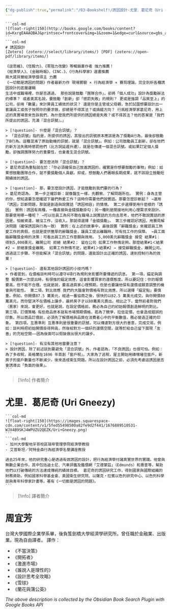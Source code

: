 ```yaml
---
{"dg-publish":true,"permalink":"/03-Bookshelf!/誘因設計-尤里．葛尼奇（Uri Gneezy）/","title":"誘因設計","noteIcon":"1","created":"2024-09-10T22:49:43.052+08:00","updated":"2024-09-10T23:26:46.622+08:00"}
---
```



````col
```col-md
![float-right|150](http://books.google.com/books/content?id=KxrgEAAAQBAJ&printsec=frontcover&img=1&zoom=1&edge=curl&source=gbs_api)
```
```col-md
# 誘因設計
[Zotero] (zotero://select/library/items/) [PDF] (zotero://open-pdf/library/items/)

《逆思維》、《恆毅力》、《零阻力改變》等暢銷書作者 強力推薦！ 
《經濟學人》、《金融時報》、《INC.》、《行為科學家》選書推薦 
兩大諾貝爾經濟學獎得主 力薦 
《一切都是誘因的問題》作者最新力作 現場實驗 × 行為經濟學 × 賽局理論，完全剖析各種誘因設計的底層邏輯 
生活中或職場裡，你是否遇過， 那些說是鼓勵「團隊合作」，卻將「個人成功」設計為獎勵辦法的標準？ 或者美其名說，要鼓勵「創新」卻「懲罰失敗」的規則？ 更或是強調「品質至上」的公司，卻用「數量」來計算員工績效的狀況？ 還是你是主管或父母親，急於試圖想要設計出一套讓員工或孩子按照你的要求做，卻總是不得其法？或搞錯方向？ 行爲經濟學家葛尼奇，用上述的真實場景來告訴我們，為什麼我們所提供的誘因總是失敗？或不得其法？他的答案是「我們所提出的誘因，充滿『混合訊號』。」 

> [!question]- 什麼是「混合訊號」？
> 「混合訊號」指的是，所提供的誘因，其發出的訊號原本應該是為了獎勵A行為，最後卻鼓勵了B行為。這種混淆了原始動機的訊號，就是「混合訊號」。例如：公司鼓勵員工創新，卻在他們的新方法失敗時懲罰他們（比方說延遲升遷），就是在傳達一個混合訊號。或如果訂定個人獎勵，卻強調團隊努力的重要性，也會產生混合訊號。 

> [!question]- 要怎麼消除「混合訊號」？ 
> 葛尼奇認為重點就在於：「你必須確保自己放進誘因的，確實是你想要鼓勵的事物」例如：如果想鼓勵團隊合作，就不要獎勵個人貢獻。抑或，想鼓勵人們著眼長期成果，就不該設立鼓勵短期績效的誘因。 

> [!question]- 那，要怎麼設計誘因，才能鼓勵到我們要的行為？ 
> 葛尼奇認為， 第一步正確診斷：就像醫生一樣，先觀察、了解問題所在。 實例：身為主管的你，想知道要怎麼確認下屬們熱愛工作？這時你需要他們說實話。那要怎麼診斷起？ →運用「誘因」診斷問題，那就是創造與說實話「誘因相容」的情境。 第二步選擇使用什麼樣的「誘因」 實例：誘因有兩種，一種直接與金錢獎勵掛勾；另一種則是間接地利用心理需求來設計。那要使用哪一種呢？ →可以往員工為何不敢在職場上說實話的方向去思考，他們不敢說實話的原因是，怕被資遣，被沒工作，沒收入。那就得選擇「金錢獎勵」。 第三步確認好誘因，用賽局解決問題（確保誘因與行為一致） 實例：在上述的故事中，最後設置「辭職獎金」來確認員工熱愛工作的真假，也就是提供豐厚的辭職獎金，讓員工提出離職時，可有找工作的保障。 →員工面臨辭職獎金時的決策：可看出員工的工作意願與效用。 5,000美元辭職獎金 接受 結果#1： 得到5,000美元，離開公司 拒絕 結果#2： 留在公司 如果工作熱情足夠，那麼結果#1＜結果#2 → 拒絕拿獎金離開。 如果工作熱情不足，結果#1＞結果#2 → 接受辭職獎金，離開公司。 透過這三步驟，不但能解決「混合訊號」的問題，還能設計出正確的誘因，達到控制行為的效果！ 

> [!question]- 還有其他設計誘因的小技巧嗎？ 
> 作者提到，在價格談判時可以遵守4項行為規則來影響所要傳遞的訊息。 第一項，錨定與調整 報價第一次提出時，有很強的錨定效應，這會影響買家的還價態度。所以要記住：你的報價要高，但不能不合理。也就是說，要高過買家心理預期，但是也要讓他保有還價或願意調整的機會與可能性。 第二項，對比效應 我們的大腦會對價格有對比效應，所以選擇「錨定點」要慎重。例如，你開價87.5 萬美元，經過一番協商之後，很快的以82.5 萬美元成交。與你開價80 萬美元，而你堅決不在價格上讓步，最終房子才以80萬美元賣出。相比之下，當然前者對我們（賣家）來說，會更好。也就是說，在設定價格前，務必為自己的初始報價創造鮮明的對比。 第三項，訂價策略 有些商品原本就有市場預期價格，若為了競爭，拉低定價，也會造成錯誤的印象。所以商品訂價前，必須先了解價格與品質在消費者心中的平衡數值，務必營造正確的印象。 第四項，互惠準則 互惠準則是很重要的訊號，可以傳達對方很大的善意，完成交易。例如：談判時把初始開價掛得夠高，然後給對方一個好的還價空間，就等於給自己留下展現「友善」的充裕空間——因為後面可以假裝做出很大的讓步。 

> [!question]- 有沒有其他地雷要注意？ 
> 設計誘因，除了前述談到要避免「混合訊號」外，作者認為，「不良誘因」也很可怕。例如：為了多收稅，英格蘭在1696 年首創「窗戶稅」，大家為了逃稅，屋主開始用磚塊堵住窗戶，新房子的窗戶數量也不斷減少。後來造成衛生問題。所以在設計誘因之前，必須先考慮這誘因是否會誘導出「負面的後果」。 
```
````

> [!info] 作者簡介
> 
<div class="transclusion internal-embed is-loaded"><div class="markdown-embed">

<div class="markdown-embed-title">

# 尤里．葛尼奇 (Uri Gneezy)

</div>



````col
```col-md
![float-right|150](https://images.squarespace-cdn.com/content/v1/5fed55498500a82fe9d2f441/1676889510531-WJX4B9SKJ4WPUZU2QEZK/Uri+Gneezy.png)
```
```col-md
- 加州大學聖地牙哥校區瑞帝管理學院經濟學教授
- 艾普斯坦／阿特金森行為經濟學名譽講座教授

過去25年來，他的研究重心是透過有效誘因的設計，把行為經濟學付諸真實世界的實踐。他曾與無數企業合作，其中包括迪士尼、汽車評鑑及鑑價網「艾德蒙茲」（Edmunds）和惠普等，幫助他們以打破傳統的方法達成傳統的績效目標。 葛尼奇的誘因研究工作，得到國家與國際組織的財務資助，例如國家科學基金會、美國衛生研究院、以薩克・拉賓以色列研究中心、以色列科學部與青年科學家計畫等。著有《一切都是誘因的問題》。
```
````


</div></div>


> [!info] 譯者簡介
> 
<div class="transclusion internal-embed is-loaded"><div class="markdown-embed">

<div class="markdown-embed-title">

# 周宜芳

</div>



台灣大學國際企業學系畢，後負笈劍橋大學經濟學研究所。曾任職於金融業、出版業。現為自由譯者。
譯作：
- 《不當決策》
- 《開拓者》
- 《激進市場》
- 《誰說人是理性的》
- 《設計思考全攻略》
- 《雪球》
- 《蘭花與蒲公英》

</div></div>


_The above description is collected by the Obsidian Book Search Plugin with Google Books API_
